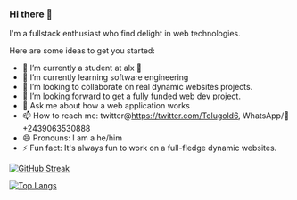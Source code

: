 ### Hi there 👋



I'm a fullstack enthusiast who find delight in web technologies.

Here are some ideas to get you started:

- 🔭 I’m currently a student at alx 🏫
- 🌱 I’m currently learning software engineering
- 👯 I’m looking to collaborate on real dynamic websites projects.
- 🤔 I’m looking forward to get a fully funded web dev project.
- 💬 Ask me about how a web application works
- 📫 How to reach me: twitter@https://twitter.com/Tolugold6, WhatsApp/📲 +2439063530888
- 😄 Pronouns: I am a he/him
- ⚡ Fun fact: It's always fun to work on a full-fledge dynamic websites.





[![GitHub Streak](https://streak-stats.demolab.com?user=tolugold1&theme=dark&hide_border=true)](https://git.io/streak-stats)




[![Top Langs](https://github-readme-stats.vercel.app/api/top-langs/?username=tolugold1&layout=compact&theme=dark)](https://github.com/anuraghazra/github-readme-stats)
